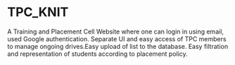 # TPC_KNIT

A Training and Placement Cell Website where one can login in using email, used Google authentication.
Separate UI and easy access of TPC members to manage ongoing drives.Easy upload of list to the database.
Easy filtration and representation of students according to placement policy.
